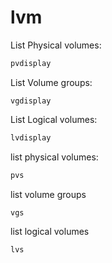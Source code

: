 # lvm

List Physical volumes:
```bash
pvdisplay
```

List Volume groups:
```
vgdisplay
```

List Logical volumes:
```bash
lvdisplay
```


list physical volumes:
```bash
pvs
```

list volume groups
```bash
vgs
```

list logical volumes
```bash
lvs
```
